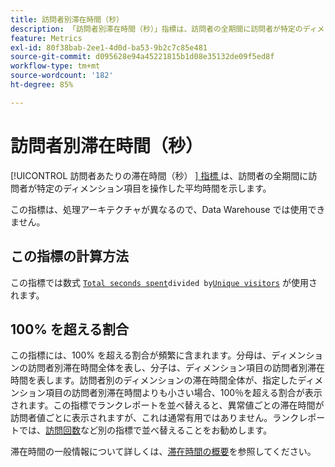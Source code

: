 ```yaml
---
title: 訪問者別滞在時間（秒）
description: 「訪問者別滞在時間（秒）」指標は、訪問者の全期間に訪問者が特定のディメンション項目を操作した平均時間を示します。
feature: Metrics
exl-id: 80f38bab-2ee1-4d0d-ba53-9b2c7c85e481
source-git-commit: d095628e94a45221815b1d08e35132de09f5ed8f
workflow-type: tm+mt
source-wordcount: '182'
ht-degree: 85%

---
```


# 訪問者別滞在時間（秒）

[!UICONTROL  訪問者あたりの滞在時間（秒） ][ 指標 ](overview.md) は、訪問者の全期間に訪問者が特定のディメンション項目を操作した平均時間を示します。

この指標は、処理アーキテクチャが異なるので、Data Warehouse では使用できません。

## この指標の計算方法

この指標では数式 [`Total seconds spent`](total-seconds-spent.md)`divided by`[`Unique visitors`](unique-visitors.md) が使用されます。

## 100% を超える割合

この指標には、100% を超える割合が頻繁に含まれます。分母は、ディメンションの訪問者別滞在時間全体を表し、分子は、ディメンション項目の訪問者別滞在時間を表します。訪問者別のディメンションの滞在時間全体が、指定したディメンション項目の訪問者別滞在時間よりも小さい場合、100％を超える割合が表示されます。この指標でランクレポートを並べ替えると、異常値ごとの滞在時間が訪問者値ごとに表示されますが、これは通常有用ではありません。ランクレポートでは、[訪問回数](visits.md)など別の指標で並べ替えることをお勧めします。

滞在時間の一般情報について詳しくは、[滞在時間の概要](time-spent.md)を参照してください。
